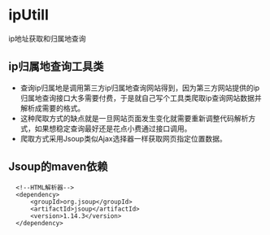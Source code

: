 # ipUtill
ip地址获取和归属地查询

## ip归属地查询工具类
- 查询ip归属地是调用第三方ip归属地查询网站得到，因为第三方网站提供的ip归属地查询接口大多需要付费，于是就自己写个工具类爬取ip查询网站数据并解析成需要的格式。
- 这种爬取方式的缺点就是一旦网站页面发生变化就需要重新调整代码解析方式，如果想稳定查询最好还是花点小费通过接口调用。
- 爬取方式采用Jsoup类似Ajax选择器一样获取网页指定位置数据。

## Jsoup的maven依赖

```
  <!--HTML解析器-->
  <dependency>
      <groupId>org.jsoup</groupId>
      <artifactId>jsoup</artifactId>
      <version>1.14.3</version>
  </dependency>
```
